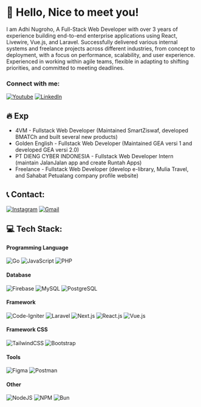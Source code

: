 # 👋 Hello, Nice to meet you!

I am Adhi Nugroho, A Full-Stack Web Developer with over 3 years of experience building end-to-end enterprise applications using React, Livewire, Vue.js, and Laravel. Successfully delivered various internal systems and freelance projects across different industries, from concept to deployment, with a focus on performance, scalability, and user experience. Experienced in working within agile teams, flexible in adapting to shifting priorities, and committed to meeting deadlines.
<h3 align="left">Connect with me:</h3>



[![Youtube](https://img.shields.io/static/v1?label=AdhinNugroho&message=Subscribe&logo=YouTube&color=FF0000&style=for-the-badge)][youtube]
[![LinkedIn](https://img.shields.io/static/v1?label=AdhinNugroho&message=Connect&logo=linkedin&color=0A66C2&style=for-the-badge)](https://www.linkedin.com/in/adhinnnugroho)

[youtube]: https://www.youtube.com/@adhinnnugroho
## 🔥 Exp

- 4VM - Fullstack Web Developer (Maintained SmartZiswaf, developed BMATCh and built several new products)
- Golden English - Fullstack Web Developer (Maintained GEA versi 1 and developed GEA versi 2.0)
- PT DIENG CYBER INDONESIA - Fullstack Web Developer Intern (maintain JalanJalan app and create Runtah Apps)
- Freelance - Fullstack Web Developer (develop e-library, Mulia Travel, and Sahabat Petualang company profile website)


## 📞 Contact:

[![Instagram](https://img.shields.io/badge/Instagram-%23E4405F.svg?logo=Instagram&logoColor=white)](https://instagram.com/adhinnnugroho)
[![Gmail](https://img.shields.io/badge/-Gmail-red?logo=gmail&logoColor=white)](mailto:adhinnnugroho@gmail.com)


## 💻 Tech Stack:
#### Programming Language

![Go](https://img.shields.io/badge/go-%2300ADD8.svg?style=for-the-badge&logo=go&logoColor=white) 
![JavaScript](https://img.shields.io/badge/javascript-%23323330.svg?style=for-the-badge&logo=javascript&logoColor=%23F7DF1E) 
![PHP](https://img.shields.io/badge/php-%23777BB4.svg?style=for-the-badge&logo=php&logoColor=white) 

#### Database
![Firebase](https://img.shields.io/badge/firebase-%23039BE5.svg?style=for-the-badge&logo=firebase) 
![MySQL](https://img.shields.io/badge/mysql-%2300f.svg?style=for-the-badge&logo=mysql&logoColor=white) 
![PostgreSQL](https://img.shields.io/badge/postgresql-%23316192.svg?style=for-the-badge&logo=postgresql&logoColor=white)

#### Framework
![Code-Igniter](https://img.shields.io/badge/CodeIgniter-%23EF4223.svg?style=for-the-badge&logo=codeIgniter&logoColor=white) 
![Laravel](https://img.shields.io/badge/laravel-%23FF2D20.svg?style=for-the-badge&logo=laravel&logoColor=white) 
![Next.js](https://img.shields.io/badge/next.js-%23000000.svg?style=for-the-badge&logo=nextdotjs&logoColor=white)
![React.js](https://img.shields.io/badge/react-%2320232a.svg?style=for-the-badge&logo=react&logoColor=%2361DAFB)
![Vue.js](https://img.shields.io/badge/vue.js-%2335495e.svg?style=for-the-badge&logo=vuedotjs&logoColor=%234FC08D)

#### Framework CSS
![TailwindCSS](https://img.shields.io/badge/tailwindcss-%2338B2AC.svg?style=for-the-badge&logo=tailwind-css&logoColor=white) 
![Bootstrap](https://img.shields.io/badge/bootstrap-%23563D7C.svg?style=for-the-badge&logo=bootstrap&logoColor=white) 

#### Tools
![Figma](https://img.shields.io/badge/figma-%23F24E1E.svg?style=for-the-badge&logo=figma&logoColor=white) 
![Postman](https://img.shields.io/badge/Postman-FF6C37?style=for-the-badge&logo=postman&logoColor=white) 

#### Other
![NodeJS](https://img.shields.io/badge/node.js-6DA55F?style=for-the-badge&logo=node.js&logoColor=white) 
![NPM](https://img.shields.io/badge/NPM-%23000000.svg?style=for-the-badge&logo=npm&logoColor=white)
![Bun](https://img.shields.io/badge/Bun-%23000000.svg?style=for-the-badge&logo=bun&logoColor=white)



